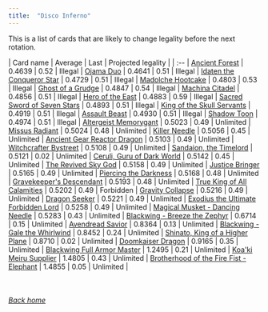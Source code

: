 ```yaml
---
title:  "Disco Inferno"
---
```


This is a list of cards that are likely to change legality before the next rotation.

| Card name | Average | Last | Projected legality |
| :-- |
[Ancient Forest](https://db.ygoprodeck.com/card/?search=Ancient%20Forest) | 0.4639 | 0.52 | Illegal |
[Ojama Duo](https://db.ygoprodeck.com/card/?search=Ojama%20Duo) | 0.4641 | 0.51 | Illegal |
[Idaten the Conqueror Star](https://db.ygoprodeck.com/card/?search=Idaten%20the%20Conqueror%20Star) | 0.4729 | 0.51 | Illegal |
[Madolche Hootcake](https://db.ygoprodeck.com/card/?search=Madolche%20Hootcake) | 0.4803 | 0.53 | Illegal |
[Ghost of a Grudge](https://db.ygoprodeck.com/card/?search=Ghost%20of%20a%20Grudge) | 0.4847 | 0.54 | Illegal |
[Machina Citadel](https://db.ygoprodeck.com/card/?search=Machina%20Citadel) | 0.4856 | 0.51 | Illegal |
[Hero of the East](https://db.ygoprodeck.com/card/?search=Hero%20of%20the%20East) | 0.4883 | 0.59 | Illegal |
[Sacred Sword of Seven Stars](https://db.ygoprodeck.com/card/?search=Sacred%20Sword%20of%20Seven%20Stars) | 0.4893 | 0.51 | Illegal |
[King of the Skull Servants](https://db.ygoprodeck.com/card/?search=King%20of%20the%20Skull%20Servants) | 0.4919 | 0.51 | Illegal |
[Assault Beast](https://db.ygoprodeck.com/card/?search=Assault%20Beast) | 0.4930 | 0.51 | Illegal |
[Shadow Toon](https://db.ygoprodeck.com/card/?search=Shadow%20Toon) | 0.4974 | 0.51 | Illegal |
[Altergeist Memorygant](https://db.ygoprodeck.com/card/?search=Altergeist%20Memorygant) | 0.5023 | 0.49 | Unlimited |
[Missus Radiant](https://db.ygoprodeck.com/card/?search=Missus%20Radiant) | 0.5024 | 0.48 | Unlimited |
[Killer Needle](https://db.ygoprodeck.com/card/?search=Killer%20Needle) | 0.5056 | 0.45 | Unlimited |
[Ancient Gear Reactor Dragon](https://db.ygoprodeck.com/card/?search=Ancient%20Gear%20Reactor%20Dragon) | 0.5103 | 0.49 | Unlimited |
[Witchcrafter Bystreet](https://db.ygoprodeck.com/card/?search=Witchcrafter%20Bystreet) | 0.5108 | 0.49 | Unlimited |
[Sandaion, the Timelord](https://db.ygoprodeck.com/card/?search=Sandaion,%20the%20Timelord) | 0.5121 | 0.02 | Unlimited |
[Ceruli, Guru of Dark World](https://db.ygoprodeck.com/card/?search=Ceruli,%20Guru%20of%20Dark%20World) | 0.5142 | 0.45 | Unlimited |
[The Revived Sky God](https://db.ygoprodeck.com/card/?search=The%20Revived%20Sky%20God) | 0.5158 | 0.49 | Unlimited |
[Justice Bringer](https://db.ygoprodeck.com/card/?search=Justice%20Bringer) | 0.5165 | 0.49 | Unlimited |
[Piercing the Darkness](https://db.ygoprodeck.com/card/?search=Piercing%20the%20Darkness) | 0.5168 | 0.48 | Unlimited |
[Gravekeeper's Descendant](https://db.ygoprodeck.com/card/?search=Gravekeeper's%20Descendant) | 0.5193 | 0.48 | Unlimited |
[True King of All Calamities](https://db.ygoprodeck.com/card/?search=True%20King%20of%20All%20Calamities) | 0.5202 | 0.49 | Forbidden |
[Gravity Collapse](https://db.ygoprodeck.com/card/?search=Gravity%20Collapse) | 0.5216 | 0.49 | Unlimited |
[Dragon Seeker](https://db.ygoprodeck.com/card/?search=Dragon%20Seeker) | 0.5221 | 0.49 | Unlimited |
[Exodius the Ultimate Forbidden Lord](https://db.ygoprodeck.com/card/?search=Exodius%20the%20Ultimate%20Forbidden%20Lord) | 0.5258 | 0.49 | Unlimited |
[Magical Musket - Dancing Needle](https://db.ygoprodeck.com/card/?search=Magical%20Musket%20-%20Dancing%20Needle) | 0.5283 | 0.43 | Unlimited |
[Blackwing - Breeze the Zephyr](https://db.ygoprodeck.com/card/?search=Blackwing%20-%20Breeze%20the%20Zephyr) | 0.6714 | 0.15 | Unlimited |
[Avendread Savior](https://db.ygoprodeck.com/card/?search=Avendread%20Savior) | 0.8364 | 0.13 | Unlimited |
[Blackwing - Gale the Whirlwind](https://db.ygoprodeck.com/card/?search=Blackwing%20-%20Gale%20the%20Whirlwind) | 0.8452 | 0.24 | Unlimited |
[Shinato, King of a Higher Plane](https://db.ygoprodeck.com/card/?search=Shinato,%20King%20of%20a%20Higher%20Plane) | 0.8710 | 0.02 | Unlimited |
[Doomkaiser Dragon](https://db.ygoprodeck.com/card/?search=Doomkaiser%20Dragon) | 0.9165 | 0.35 | Unlimited |
[Blackwing Full Armor Master](https://db.ygoprodeck.com/card/?search=Blackwing%20Full%20Armor%20Master) | 1.2495 | 0.21 | Unlimited |
[Koa'ki Meiru Supplier](https://db.ygoprodeck.com/card/?search=Koa'ki%20Meiru%20Supplier) | 1.4805 | 0.43 | Unlimited |
[Brotherhood of the Fire Fist - Elephant](https://db.ygoprodeck.com/card/?search=Brotherhood%20of%20the%20Fire%20Fist%20-%20Elephant) | 1.4855 | 0.05 | Unlimited |

<br>

###### [Back home](index)